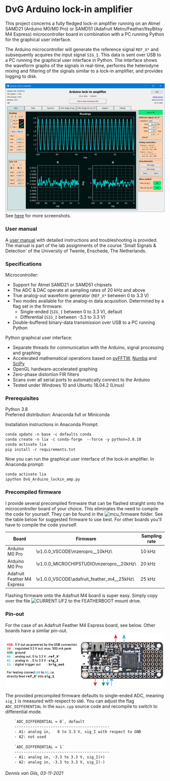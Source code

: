 # DvG Arduino lock-in amplifier
This project concerns a fully fledged lock-in amplifier running on an Atmel SAMD21 (Arduino M0/M0 Pro) or SAMD51 (Adafruit Metro/Feather/ItsyBitsy M4 Express) microcontroller board in combination with a PC running Python for the graphical user interface.

The Arduino microcontroller will generate the reference signal `REF_X*` and subsequently acquires the input signal `SIG_I`. This data is sent over USB to a PC running the graphical user interface in Python. The interface shows the waveform graphs of the signals in real-time, performs the heterodyne mixing and filtering of the signals similar to a lock-in amplifier, and provides logging to disk.

![Screenshot](screenshots/tab_1.PNG)
See [here](screenshots/) for more screenshots.

### User manual
A [user manual](user_manual/DvG_ALIA_Student_user_manual.pdf) with detailed instructions and troubleshooting is provided. The manual is part of the lab assignments of the course 'Small Signals & Detection' of the University of Twente, Enschede, The Netherlands.

### Specifications
Microcontroller:
- Support for Atmel SAMD21 or SAMD51 chipsets
- The ADC & DAC operate at sampling rates of 20 kHz and above
- True analog-out waveform generator (`REF_X*` between 0 to 3.3 V)
- Two modes available for the analog-in data acquisition. Determined by a flag set in the firmware:
    - Single-ended (`SIG_I` between 0 to 3.3 V), default
    - Differential (`SIG_I` between -3.3 to 3.3 V)
- Double-buffered binary-data transmission over USB to a PC running Python

Python graphical user interface:
- Separate threads for communication with the Arduino, signal processing and graphing
- Accelerated mathematical operations based on [pyFFTW](https://pyfftw.readthedocs.io/en/latest/), [Numba](https://numba.pydata.org/) and [SciPy](https://scipy.org/)
- OpenGL hardware-accelerated graphing
- Zero-phase distortion FIR filters
- Scans over all serial ports to automatically connect to the Arduino
- Tested under Windows 10 and Ubuntu 18.04.2 (Linux)

### Prerequisites
Python 3.8\
Preferred distribution: Anaconda full or Miniconda

Installation instructions in Anaconda Prompt:
```
conda update -n base -c defaults conda
conda create -n lia -c conda-forge  --force -y python=3.8.10
conda activate lia
pip install -r requirements.txt
```

Now you can run the graphical user interface of the lock-in amplifier. In Anaconda prompt:
```
conda activate lia
ipython DvG_Arduino_lockin_amp.py
```

### Precompiled firmware

I provide several precompiled firmware that can be flashed straight onto the microcontroller board of your choice. This eliminates the need to compile the code for yourself. They can be found in the ![mcu_firmware](/mcu_firmware) folder. See the table below for suggested firmware to use best. For other boards you'll have to compile the code yourself.

| Board                       | Firmware    |  Sampling rate |
|-----------------------------|-------------|--------------|
| Arduino M0 Pro              | \v1.0.0_VSCODE\mzeropro__10kHz\   | 10 kHz |
| Arduino M0 Pro              | \v1.0.0_MICROCHIPSTUDIO\mzeropro__20kHz\   | 20 kHz |
| Adafruit Feather M4 Express | \v1.0.0_VSCODE\adafruit_feather_m4__25kHz\ | 25 kHz |

Flashing firmware onto the Adafruit M4 board is super easy. Simply copy over the file ![CURRENT.UF2](https://github.com/Dennis-van-Gils/DvG_Arduino_lock-in_amp/raw/master/mcu_firmware/v1.0.0_VSCODE/adafruit_feather_m4__25kHz/CURRENT.UF2) to the FEATHERBOOT mount drive.

### Pin-out
For the case of an Adafruit Feather M4 Express board, see below. Other boards have a similar pin-out.
![Pinout](user_manual/fig_Adafruit_Feather_M4_pinout.PNG)

The provided precompiled firmware defaults to single-ended ADC, meaning `sig_I` is measured with respect to `GND`. You can adjust the flag `ADC_DIFFERENTIAL` in the `main.cpp` source code and recompile to switch to differential mode.
```
    `ADC_DIFFERENTIAL = 0`, default
    ------------------------------------------
    - A1: analog in,   0 to 3.3 V, sig_I with respect to GND
    - A2: not used

    `ADC_DIFFERENTIAL = 1`
    ------------------------------------------
    - A1: analog in, -3.3 to 3.3 V, sig_I(+)
    - A2: analog in, -3.3 to 3.3 V, sig_I(-)
```

###### Dennis van Gils, 03-11-2021
